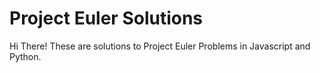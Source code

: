 # Project Euler Solutions
Hi There! These are solutions to Project Euler Problems in Javascript and Python.
